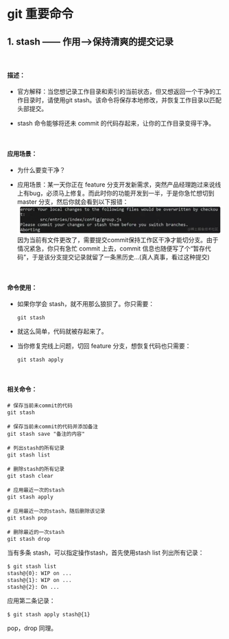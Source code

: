 # git 重要命令

## 1. stash —— 作用—>保持清爽的提交记录
<br>

#### 描述：
+ 官方解释：当您想记录工作目录和索引的当前状态，但又想返回一个干净的工作目录时，请使用git stash。该命令将保存本地修改，并恢复工作目录以匹配头部提交。
  

+ stash 命令能够将还未 commit 的代码存起来，让你的工作目录变得干净。


<br>

#### 应用场景：
+ 为什么要变干净？
  

+ 应用场景：某一天你正在 feature 分支开发新需求，突然产品经理跑过来说线上有bug，必须马上修复。而此时你的功能开发到一半，于是你急忙想切到 master 分支，然后你就会看到以下报错：<br>
  ![](.git_images/01d6235e.png)
  <br>
  因为当前有文件更改了，需要提交commit保持工作区干净才能切分支。由于情况紧急，你只有急忙 commit 上去，commit 信息也随便写了个“暂存代码”，于是该分支提交记录就留了一条黑历史…(真人真事，看过这种提交)


<br>  

#### 命令使用：
+ 如果你学会 stash，就不用那么狼狈了。你只需要：
  ```shell
  git stash
  ```
+   就这么简单，代码就被存起来了。

+ 当你修复完线上问题，切回 feature 分支，想恢复代码也只需要：
  ```shell
  git stash apply
  ```

<br>

#### 相关命令：
   ```shell
   # 保存当前未commit的代码
git stash

# 保存当前未commit的代码并添加备注
git stash save "备注的内容"

# 列出stash的所有记录
git stash list

# 删除stash的所有记录
git stash clear

# 应用最近一次的stash
git stash apply

# 应用最近一次的stash，随后删除该记录
git stash pop

# 删除最近的一次stash
git stash drop
   ```

当有多条 stash，可以指定操作stash，首先使用stash list 列出所有记录：<br>
```shell
$ git stash list
stash@{0}: WIP on ...
stash@{1}: WIP on ...
stash@{2}: On ...
```
应用第二条记录：<br>
```shell
$ git stash apply stash@{1}
```
pop，drop 同理。







